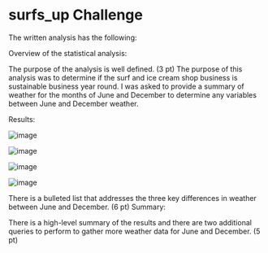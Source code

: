 # surfs_up Challenge

The written analysis has the following:

Overview of the statistical analysis:

The purpose of the analysis is well defined. (3 pt)
The purpose of this analysis was to determine if the surf and ice cream shop business is sustainable business year round.  I was asked to provide a summary of weather for the months of June and December to determine any variables between June and December weather.

Results:

![image](https://user-images.githubusercontent.com/107078763/183536268-65361d9f-9f09-4fb8-9ae4-7359338a01d7.png)


![image](https://user-images.githubusercontent.com/107078763/183536410-95c6b797-c3f4-47f9-b240-52273bb86b6c.png)


![image](https://user-images.githubusercontent.com/107078763/183538548-7d07f45d-f68e-48ec-a7d5-b50dd74bd00c.png)


![image](https://user-images.githubusercontent.com/107078763/183538589-bcdd0b33-832e-43a2-a50a-c680c364aa10.png)


There is a bulleted list that addresses the three key differences in weather between June and December. (6 pt)
Summary:

There is a high-level summary of the results and there are two additional queries to perform to gather more weather data for June and December. (5 pt)



